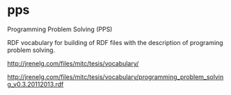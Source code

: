 pps
===

Programming Problem Solving (PPS)

RDF vocabulary for building of RDF files with the description of programing problem solving.

http://jrenelg.com/files/mitc/tesis/vocabulary/

http://jrenelg.com/files/mitc/tesis/vocabulary/programming_problem_solving_v0.3.20112013.rdf
